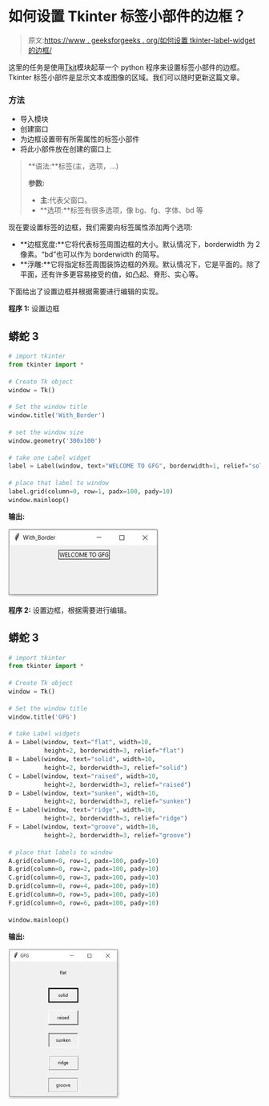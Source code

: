 # 如何设置 Tkinter 标签小部件的边框？

> 原文:[https://www . geeksforgeeks . org/如何设置 tkinter-label-widget 的边框/](https://www.geeksforgeeks.org/how-to-set-border-of-tkinter-label-widget/)

这里的任务是使用[Tkit](https://www.geeksforgeeks.org/python-gui-tkinter/)模块起草一个 python 程序来设置标签小部件的边框。Tkinter 标签小部件是显示文本或图像的区域。我们可以随时更新这篇文章。

### 方法

*   导入模块
*   创建窗口
*   为边框设置带有所需属性的标签小部件
*   将此小部件放在创建的窗口上

> **语法:**标签(主，选项，…)
> 
> **参数:**
> 
> *   **主**:代表父窗口。
> *   **选项:**标签有很多选项，像 bg、fg、字体、bd 等

现在要设置标签的边框，我们需要向标签属性添加两个选项:

*   **边框宽度:**它将代表标签周围边框的大小。默认情况下，borderwidth 为 2 像素。“bd”也可以作为 borderwidth 的简写。
*   **浮雕:**它将指定标签周围装饰边框的外观。默认情况下，它是平面的。除了平面，还有许多更容易接受的值，如凸起、脊形、实心等。

下面给出了设置边框并根据需要进行编辑的实现。

**程序 1:** 设置边框

## 蟒蛇 3

```py
# import tkinter
from tkinter import *

# Create Tk object
window = Tk()

# Set the window title
window.title('With_Border')

# set the window size
window.geometry('300x100')

# take one Label widget
label = Label(window, text="WELCOME TO GFG", borderwidth=1, relief="solid")

# place that label to window
label.grid(column=0, row=1, padx=100, pady=10)
window.mainloop()
```

**输出:**

![](img/aa6ece04332a479a88ac68bd24530730.png)

**程序 2:** 设置边框，根据需要进行编辑。

## 蟒蛇 3

```py
# import tkinter
from tkinter import *

# Create Tk object
window = Tk()

# Set the window title
window.title('GFG')

# take Label widgets
A = Label(window, text="flat", width=10,
          height=2, borderwidth=3, relief="flat")
B = Label(window, text="solid", width=10,
          height=2, borderwidth=3, relief="solid")
C = Label(window, text="raised", width=10,
          height=2, borderwidth=3, relief="raised")
D = Label(window, text="sunken", width=10,
          height=2, borderwidth=3, relief="sunken")
E = Label(window, text="ridge", width=10,
          height=2, borderwidth=3, relief="ridge")
F = Label(window, text="groove", width=10,
          height=2, borderwidth=3, relief="groove")

# place that labels to window
A.grid(column=0, row=1, padx=100, pady=10)
B.grid(column=0, row=2, padx=100, pady=10)
C.grid(column=0, row=3, padx=100, pady=10)
D.grid(column=0, row=4, padx=100, pady=10)
E.grid(column=0, row=5, padx=100, pady=10)
F.grid(column=0, row=6, padx=100, pady=10)

window.mainloop()
```

**输出:**

![](img/f6aa5f8080dd9766f27ff5f70846a0d8.png)